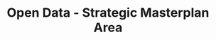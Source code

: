---
schema: default
title: Open Data - Strategic Masterplan Area
organization: Argyll and Bute Council
notes: Strategic Masterplan Area in the 2015 Local Development Plan
resources:

  - name: Open Data - Strategic Masterplan Area FEATURE LAYER
  - url: 
  - format: FEATURE LAYER

license: 
category:

  - LDP

  - Local Development Plan

  - Planning


  - 

maintainer: Tim Wisniewski
maintainer_email: tim@timwis.com
---